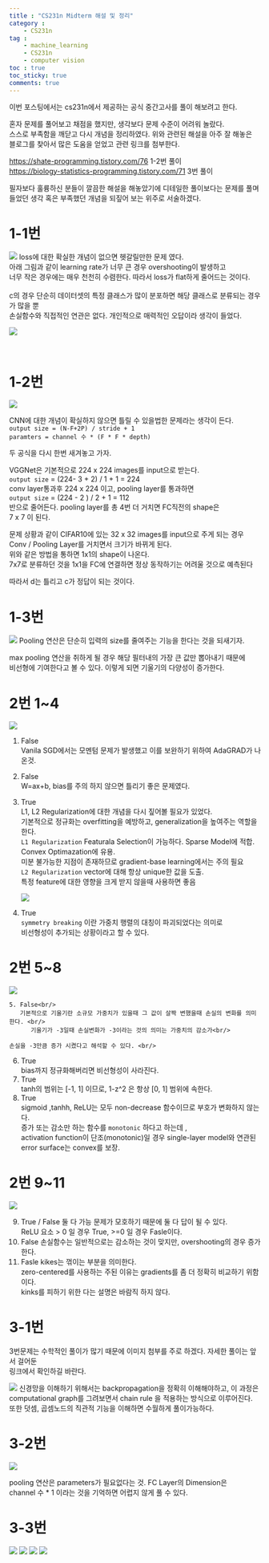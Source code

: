 ```yaml
---
title : "CS231n Midterm 해설 및 정리"
category :
    - CS231n
tag :
    - machine_learning
    - CS231n
    - computer vision
toc : true
toc_sticky: true
comments: true
---
```


이번 포스팅에서는 cs231n에서 제공하는 공식 중간고사를 풀이 해보려고 한다.<br/>

혼자 문제를 풀어보고 채점을 했지만, 생각보다 문제 수준이 어려워 놀랐다.<br/>
스스로 부족함을 깨닫고 다시 개념을 정리하였다. 위와 관련된 해설을 아주 잘 해놓은<br/>
블로그를 찾아서 많은 도움을 얻었고 관련 링크를 첨부한다. <br/>

https://shate-programming.tistory.com/76 1-2번 풀이 <br/>
https://biology-statistics-programming.tistory.com/71 3번 풀이 <br/>

필자보다 훌륭하신 분들이 깔끔한 해설을 해놓았기에 디테일한 풀이보다는 문제를 풀며 <br/>
들었던 생각 혹은 부족했던 개념을 되짚어 보는 위주로 서술하겠다. <br/>


# 1-1번

![](/assets/image/2022-01-26-15-41-11.png)
loss에 대한 확실한 개념이 없으면 헷갈릴만한 문제 였다.<br/>
아래 그림과 같이 learning rate가 너무 큰 경우 overshooting이 발생하고<br/>
너무 작은 경우에는 매우 천천히 수렴한다. 따라서 loss가 flat하게 줄어드는 것이다. <br/>
<br/>
c의 경우 단순히 데이터셋의 특정 클래스가 많이 분포하면 해당 클래스로 분류되는 경우가 많을 뿐 <br/>
손실함수와 직접적인 연관은 없다. 개인적으로 매력적인 오답이라 생각이 들었다. 

![](/assets/image/2022-01-26-13-27-59.png)

<br/>

# 1-2번

![](/assets/image/2022-01-26-15-45-10.png)

CNN에 대한 개념이 확실하지 않으면 틀릴 수 있을법한 문제라는 생각이 든다.<br/>
`output size = (N-F+2P) / stride + 1`  <br/>
`paramters = channel 수 * (F * F * depth)` <br/>

두 공식을 다시 한번 새겨놓고 가자. 

VGGNet은 기본적으로 224 x 224 images를 input으로 받는다. <br/>
`output size` = (224- 3 + 2) / 1 + 1 = 224 <br/>
conv layer통과후 224 x 224 이고, pooling layer를 통과하면 <br/>
`output size` = (224 - 2 ) / 2 + 1 = 112 <br/>
반으로 줄어든다. pooling layer를 총 4번 더 거치면 FC직전의 shape은 <br/>
7 x 7 이 된다. 


문제 상황과 같이 CIFAR10에 있는 32 x 32 images를 input으로 주게 되는 경우 <br/>
Conv / Pooling Layer를 거치면서 크기가 바뀌게 된다. <br/>
위와 같은 방법을 통하면 1x1의 shape이 나온다.</br>
7x7로 분류하던 것을 1x1을 FC에 연결하면 정상 동작하기는 어려울 것으로 예측된다<br/>

따라서 d는 틀리고 c가 정답이 되는 것이다. 



# 1-3번

![](/assets/image/2022-01-26-15-56-54.png)
Pooling 연산은 단순히 입력의 size를 줄여주는 기능을 한다는 것을 되새기자.<br/>

max pooling 연산을 취하게 될 경우 해당 필터내의 가장 큰 값만 뽑아내기 때문에 <br/>
비선형에 기여한다고 볼 수 있다. 이렇게 되면 기울기의 다양성이 증가한다. <br/>

# 2번 1~4

![](/assets/image/2022-01-26-15-58-53.png)

1. False<br/>
   Vanila SGD에서는 모멘텀 문제가 발생했고 이를 보완하기 위하여 AdaGRAD가 나온것.
   <br/>

2. False<br/>
   W=ax+b, bias를 주의 하지 않으면 틀리기 좋은 문제였다.

3. True<br/>
   L1, L2 Regularization에 대한 개념을 다시 짚어볼 필요가 있었다. <br/>
   기본적으로 정규화는 overfitting을 예방하고, generalization을 높여주는 역할을 한다.<br/>
   `L1 Regularization` Featurala Selection이 가능하다. Sparse Model에 적합. Convex Optimazation에 유용.<br/>
   미분 불가능한 지점이 존재하므로 gradient-base learning에서는 주의 필요<br/>
   `L2 Regularization` vector에 대해 항상 unique한 값을 도출.<br/>
    특정 feature에 대한 영향을 크게 받지 않을때 사용하면 좋음 

    ![](/assets/img/2022-01-26-16-20-51.png)

4. True<br/>
   `symmetry breaking` 이란 가중치 행렬의 대칭이 파괴되었다는 의미로 <br/>
   비선형성이 추가되는 상황이라고 할 수 있다. 

# 2번 5~8

![](/assets/image/2022-01-26-16-27-20.png)<br/>

    5. False<br/>
       기본적으로 기울기란 소규모 가중치가 있을때 그 값이 살짝 변했을때 손실의 변화를 의미한다. <br/>
          기울기가 -3일때 손실변화가 -3이라는 것의 의미는 가중치의 감소가<br/>

    손실을 -3만큼 증가 시켰다고 해석할 수 있다. <br/>

6. True<br/>
   bias까지 정규화해버리면 비선형성이 사라진다.
7. True<br/>
   tanh의 범위는 [-1, 1] 이므로, 1-z^2 은 항상 [0, 1] 범위에 속한다.
8. True<br/>
   sigmoid ,tanhh, ReLU는 모두 non-decrease 함수이므로 부호가 변화하지 않는다.<br/>
    증가 또는 감소만 하는 함수를 `monotonic` 하다고 하는데 , <br/>
    activation function이 단조(monotonic)일 경우 single-layer model와 연관된 error surface는 convex를 보장.<br/>


# 2번 9~11

![](/assets/image/2022-01-26-16-37-36.png)

  9. True / False 둘 다 가능
     문제가 모호하기 때문에 둘 다 답이 될 수 있다. <br/>
        ReLU 요소 > 0 일 경우 True, >=0 일 경우 Fasle이다. <br/>
 10. False
     손실함수는 일반적으로는 감소하는 것이 맞지만, overshooting의 경우 증가한다.<br/>
 11. Fasle
     kikes는 꺾이는 부분을 의미한다. <br/>
     zero-centered를 사용하는 주된 이유는 gradients를 좀 더 정확히 비교하기 위함이다.<br/>
     kinks를 피하기 위한 다는 설명은 바람직 하지 않다. <br/>

# 3-1번

3번문제는 수학적인 풀이가 많기 때문에 이미지 첨부를 주로 하겠다. 자세한 풀이는 앞서 걸어둔<br/>
링크에서 확인하길 바란다. <br/>

![](/assets/image/2022-01-26-16-42-45.png)
신경망을 이해하기 위해서는 backpropagation을 정확히 이해해야하고, 이 과정은 <br/>
computational graph를 그려보면서 chain rule 을 적용하는 방식으로 이루어진다. <br/>
또한 덧셈, 곱셈노드의 직관적 기능을 이해하면 수월하게 풀이가능하다. <br/>

# 3-2번

![](/assets/image/2022-01-26-16-44-54.png)

pooling 연산은 parameters가 필요없다는 것. FC Layer의 Dimension은 <br/>
channel 수 * 1 이라는 것을 기억하면 어렵지 않게 풀 수 있다. 

# 3-3번

![](/assets/image/2022-01-26-16-46-14.png)
![](/assets/image/2022-01-26-16-46-40.png)
![](/assets/image/2022-01-26-16-47-21.png)
![](/assets/image/2022-01-26-16-47-43.png)

